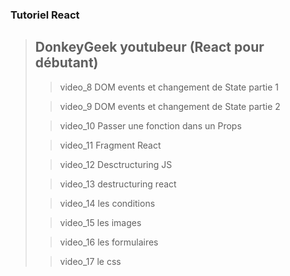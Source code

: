 ### Tutoriel React

> ## DonkeyGeek youtubeur (React pour débutant)
>
>> video_8 DOM events et changement de State partie 1
>
>> video_9 DOM events et changement de State partie 2
>
>> video_10 Passer une fonction dans un Props
>
>> video_11 Fragment React
>
>> video_12 Desctructuring JS
>
>> video_13 destructuring react
>
>> video_14 les conditions
>
>> video_15 les images
>
>> video_16 les formulaires
>
>> video_17 le css
